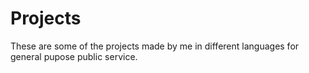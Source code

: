 # Projects
These are some of the projects made by me in different languages for general pupose public service.
